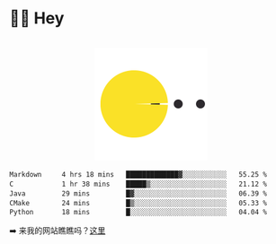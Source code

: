 
# 👋🏻 Hey
<div align="center">
	<br>
	<img src="https://raw.githubusercontent.com/Aniket965/Aniket965/master/pacman.svg?sanitize=true" width="200" height="200">
	<br>
</div>

<!--START_SECTION:waka-->

```txt
Markdown     4 hrs 18 mins   █████████████▓░░░░░░░░░░░   55.25 %
C            1 hr 38 mins    █████▒░░░░░░░░░░░░░░░░░░░   21.12 %
Java         29 mins         █▓░░░░░░░░░░░░░░░░░░░░░░░   06.39 %
CMake        24 mins         █▒░░░░░░░░░░░░░░░░░░░░░░░   05.33 %
Python       18 mins         █░░░░░░░░░░░░░░░░░░░░░░░░   04.04 %
```

<!--END_SECTION:waka-->

 ➡️  来我的网站瞧瞧吗？[这里](https://www.shaolongfei.com)
